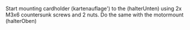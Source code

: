 Start mounting cardholder (kartenauflage') to the (halterUnten) using 2x M3x6 countersunk screws and 2 nuts. 
Do the same with the motormount (halterOben) 
